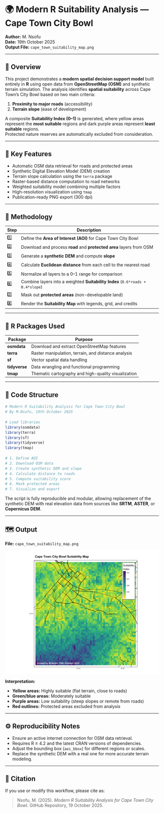 # 🌍 Modern R Suitability Analysis — Cape Town City Bowl

**Author:** M. Nsofu  
**Date:** 19th October 2025  
**Output File:** `cape_town_suitability_map.png`

---

## 🧭 Overview

This project demonstrates a **modern spatial decision support model** built entirely in **R** using open data from **OpenStreetMap (OSM)** and synthetic terrain simulation. The analysis identifies **spatial suitability** across Cape Town’s City Bowl based on two main criteria:

1. **Proximity to major roads** (accessibility)
2. **Terrain slope** (ease of development)

A composite **Suitability Index (0–1)** is generated, where yellow areas represent the **most suitable** regions and dark purple areas represent **least suitable** regions.  
Protected nature reserves are automatically excluded from consideration.

---

## 🧩 Key Features

- Automatic OSM data retrieval for roads and protected areas  
- Synthetic Digital Elevation Model (DEM) creation  
- Terrain slope calculation using the `terra` package  
- Raster-based distance computation to road networks  
- Weighted suitability model combining multiple factors  
- High-resolution visualization using `tmap`  
- Publication-ready PNG export (300 dpi)

---

## 🧮 Methodology

| Step | Description |
|------|--------------|
| 1️⃣ | Define the **Area of Interest (AOI)** for Cape Town City Bowl |
| 2️⃣ | Download and process **road** and **protected area** layers from OSM |
| 3️⃣ | Generate a **synthetic DEM** and compute **slope** |
| 4️⃣ | Calculate **Euclidean distance** from each cell to the nearest road |
| 5️⃣ | Normalize all layers to a 0–1 range for comparison |
| 6️⃣ | Combine layers into a weighted **Suitability Index** (`0.6*roads + 0.4*slope`) |
| 7️⃣ | Mask out **protected areas** (non-developable land) |
| 8️⃣ | Render the **Suitability Map** with legends, grid, and credits |

---

## 🧠 R Packages Used

| Package | Purpose |
|----------|----------|
| **osmdata** | Download and extract OpenStreetMap features |
| **terra** | Raster manipulation, terrain, and distance analysis |
| **sf** | Vector spatial data handling |
| **tidyverse** | Data wrangling and functional programming |
| **tmap** | Thematic cartography and high-quality visualization |

---

## 🧱 Code Structure

```r
# Modern R Suitability Analysis for Cape Town City Bowl
# By M.Nsofu, 19th October 2025

# Load libraries
library(osmdata)
library(terra)
library(sf)
library(tidyverse)
library(tmap)

# 1. Define AOI
# 2. Download OSM data
# 3. Create synthetic DEM and slope
# 4. Calculate distance to roads
# 5. Compute suitability score
# 6. Mask protected areas
# 7. Visualize and export
```

The script is fully reproducible and modular, allowing replacement of the synthetic DEM with real elevation data from sources like **SRTM**, **ASTER**, or **Copernicus DEM**.

---

## 🗺️ Output

**File:** `cape_town_suitability_map.png`  

![Cape Town City Bowl Suitability Map](cape_town_suitability_map.png)

**Interpretation:**
- **Yellow areas:** Highly suitable (flat terrain, close to roads)  
- **Green/blue areas:** Moderately suitable  
- **Purple areas:** Low suitability (steep slopes or remote from roads)  
- **Red outlines:** Protected areas excluded from analysis  

---

## ⚙️ Reproducibility Notes

- Ensure an active internet connection for OSM data retrieval.  
- Requires R ≥ 4.2 and the latest CRAN versions of dependencies.  
- Adjust the bounding box (`aoi_bbox`) for different regions or scales.  
- Replace the synthetic DEM with a real one for more accurate terrain modeling.

---

## 📘 Citation

If you use or modify this workflow, please cite as:

> Nsofu, M. (2025). *Modern R Suitability Analysis for Cape Town City Bowl*. GitHub Repository, 19 October 2025.
